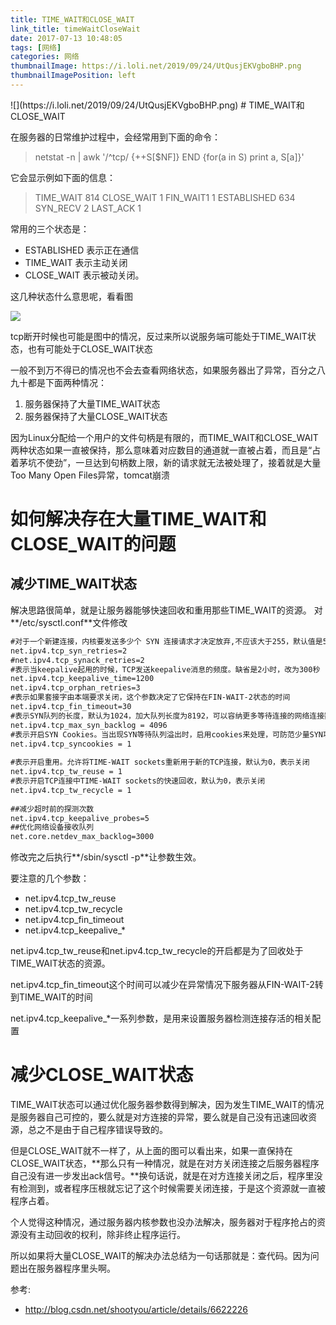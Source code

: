 ```yaml
---
title: TIME_WAIT和CLOSE_WAIT
link_title: timeWaitCloseWait
date: 2017-07-13 10:48:05
tags: [网络]
categories: 网络
thumbnailImage: https://i.loli.net/2019/09/24/UtQusjEKVgboBHP.png	
thumbnailImagePosition: left
---
```

<span/>
<!-- more -->
![](https://i.loli.net/2019/09/24/UtQusjEKVgboBHP.png)
<!-- toc -->
# TIME_WAIT和CLOSE_WAIT

在服务器的日常维护过程中，会经常用到下面的命令：

> netstat -n | awk '/^tcp/ {++S[$NF]} END {for(a in S) print a, S[a]}'    

它会显示例如下面的信息：
> TIME_WAIT 814
  CLOSE_WAIT 1
  FIN_WAIT1 1
  ESTABLISHED 634
  SYN_RECV 2
  LAST_ACK 1

常用的三个状态是：
- ESTABLISHED 表示正在通信
- TIME_WAIT 表示主动关闭
- CLOSE_WAIT 表示被动关闭。

这几种状态什么意思呢，看看图

![](timeWaitcloseWait/01.png)

tcp断开时候也可能是图中的情况，反过来所以说服务端可能处于TIME_WAIT状态，也有可能处于CLOSE_WAIT状态


一般不到万不得已的情况也不会去查看网络状态，如果服务器出了异常，百分之八九十都是下面两种情况：
1. 服务器保持了大量TIME_WAIT状态
2. 服务器保持了大量CLOSE_WAIT状态

因为Linux分配给一个用户的文件句柄是有限的，而TIME_WAIT和CLOSE_WAIT两种状态如果一直被保持，那么意味着对应数目的通道就一直被占着，而且是“占着茅坑不使劲”，一旦达到句柄数上限，新的请求就无法被处理了，接着就是大量Too Many Open Files异常，tomcat崩溃


# 如何解决存在大量TIME_WAIT和CLOSE_WAIT的问题
## 减少TIME_WAIT状态
解决思路很简单，就是让服务器能够快速回收和重用那些TIME_WAIT的资源。
对**/etc/sysctl.conf**文件修改
```xml
#对于一个新建连接，内核要发送多少个 SYN 连接请求才决定放弃,不应该大于255，默认值是5，对应于180秒左右时间   
net.ipv4.tcp_syn_retries=2  
#net.ipv4.tcp_synack_retries=2  
#表示当keepalive起用的时候，TCP发送keepalive消息的频度。缺省是2小时，改为300秒  
net.ipv4.tcp_keepalive_time=1200  
net.ipv4.tcp_orphan_retries=3  
#表示如果套接字由本端要求关闭，这个参数决定了它保持在FIN-WAIT-2状态的时间  
net.ipv4.tcp_fin_timeout=30    
#表示SYN队列的长度，默认为1024，加大队列长度为8192，可以容纳更多等待连接的网络连接数。  
net.ipv4.tcp_max_syn_backlog = 4096  
#表示开启SYN Cookies。当出现SYN等待队列溢出时，启用cookies来处理，可防范少量SYN攻击，默认为0，表示关闭  
net.ipv4.tcp_syncookies = 1  
  
#表示开启重用。允许将TIME-WAIT sockets重新用于新的TCP连接，默认为0，表示关闭  
net.ipv4.tcp_tw_reuse = 1  
#表示开启TCP连接中TIME-WAIT sockets的快速回收，默认为0，表示关闭  
net.ipv4.tcp_tw_recycle = 1  
  
##减少超时前的探测次数   
net.ipv4.tcp_keepalive_probes=5   
##优化网络设备接收队列   
net.core.netdev_max_backlog=3000   
```
修改完之后执行**/sbin/sysctl -p**让参数生效。

要注意的几个参数：
- net.ipv4.tcp_tw_reuse
- net.ipv4.tcp_tw_recycle
- net.ipv4.tcp_fin_timeout 
- net.ipv4.tcp_keepalive_*

net.ipv4.tcp_tw_reuse和net.ipv4.tcp_tw_recycle的开启都是为了回收处于TIME_WAIT状态的资源。

net.ipv4.tcp_fin_timeout这个时间可以减少在异常情况下服务器从FIN-WAIT-2转到TIME_WAIT的时间

net.ipv4.tcp_keepalive_*一系列参数，是用来设置服务器检测连接存活的相关配置


# 减少CLOSE_WAIT状态
TIME_WAIT状态可以通过优化服务器参数得到解决，因为发生TIME_WAIT的情况是服务器自己可控的，要么就是对方连接的异常，要么就是自己没有迅速回收资源，总之不是由于自己程序错误导致的。

但是CLOSE_WAIT就不一样了，从上面的图可以看出来，如果一直保持在CLOSE_WAIT状态，**那么只有一种情况，就是在对方关闭连接之后服务器程序自己没有进一步发出ack信号。**换句话说，就是在对方连接关闭之后，程序里没有检测到，或者程序压根就忘记了这个时候需要关闭连接，于是这个资源就一直被程序占着。

个人觉得这种情况，通过服务器内核参数也没办法解决，服务器对于程序抢占的资源没有主动回收的权利，除非终止程序运行。

所以如果将大量CLOSE_WAIT的解决办法总结为一句话那就是：查代码。因为问题出在服务器程序里头啊。

参考:
- http://blog.csdn.net/shootyou/article/details/6622226

